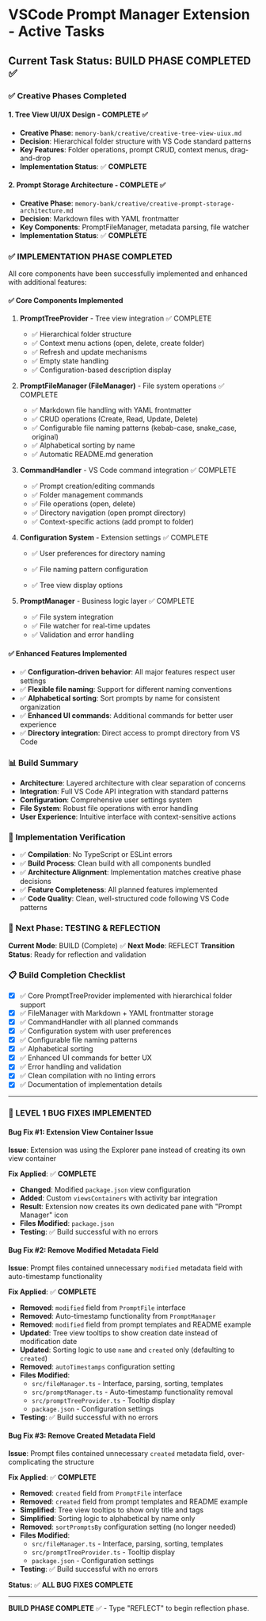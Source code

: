 # VSCode Prompt Manager Extension - Active Tasks

## Current Task Status: BUILD PHASE COMPLETED ✅

### ✅ Creative Phases Completed

#### 1. Tree View UI/UX Design - COMPLETE ✅

- **Creative Phase**: `memory-bank/creative/creative-tree-view-uiux.md`
- **Decision**: Hierarchical folder structure with VS Code standard patterns
- **Key Features**: Folder operations, prompt CRUD, context menus, drag-and-drop
- **Implementation Status**: ✅ **COMPLETE**

#### 2. Prompt Storage Architecture - COMPLETE ✅

- **Creative Phase**: `memory-bank/creative/creative-prompt-storage-architecture.md`
- **Decision**: Markdown files with YAML frontmatter
- **Key Components**: PromptFileManager, metadata parsing, file watcher
- **Implementation Status**: ✅ **COMPLETE**

### ✅ IMPLEMENTATION PHASE COMPLETED

All core components have been successfully implemented and enhanced with additional features:

#### ✅ Core Components Implemented

1. **PromptTreeProvider** - Tree view integration ✅ COMPLETE

   - ✅ Hierarchical folder structure
   - ✅ Context menu actions (open, delete, create folder)
   - ✅ Refresh and update mechanisms
   - ✅ Empty state handling
   - ✅ Configuration-based description display

2. **PromptFileManager (FileManager)** - File system operations ✅ COMPLETE

   - ✅ Markdown file handling with YAML frontmatter
   - ✅ CRUD operations (Create, Read, Update, Delete)
   - ✅ Configurable file naming patterns (kebab-case, snake_case, original)
   - ✅ Alphabetical sorting by name
   - ✅ Automatic README.md generation

3. **CommandHandler** - VS Code command integration ✅ COMPLETE

   - ✅ Prompt creation/editing commands
   - ✅ Folder management commands
   - ✅ File operations (open, delete)
   - ✅ Directory navigation (open prompt directory)
   - ✅ Context-specific actions (add prompt to folder)

4. **Configuration System** - Extension settings ✅ COMPLETE

   - ✅ User preferences for directory naming
   - ✅ File naming pattern configuration

   - ✅ Tree view display options

5. **PromptManager** - Business logic layer ✅ COMPLETE
   - ✅ File system integration
   - ✅ File watcher for real-time updates
   - ✅ Validation and error handling

#### ✅ Enhanced Features Implemented

- ✅ **Configuration-driven behavior**: All major features respect user settings
- ✅ **Flexible file naming**: Support for different naming conventions
- ✅ **Alphabetical sorting**: Sort prompts by name for consistent organization
- ✅ **Enhanced UI commands**: Additional commands for better user experience
- ✅ **Directory integration**: Direct access to prompt directory from VS Code

### 📊 Build Summary

- **Architecture**: Layered architecture with clear separation of concerns
- **Integration**: Full VS Code API integration with standard patterns
- **Configuration**: Comprehensive user settings system
- **File System**: Robust file operations with error handling
- **User Experience**: Intuitive interface with context-sensitive actions

### 🧪 Implementation Verification

- ✅ **Compilation**: No TypeScript or ESLint errors
- ✅ **Build Process**: Clean build with all components bundled
- ✅ **Architecture Alignment**: Implementation matches creative phase decisions
- ✅ **Feature Completeness**: All planned features implemented
- ✅ **Code Quality**: Clean, well-structured code following VS Code patterns

### 🎯 Next Phase: TESTING & REFLECTION

**Current Mode**: BUILD (Complete) ✅
**Next Mode**: REFLECT
**Transition Status**: Ready for reflection and validation

### 📋 Build Completion Checklist

- [x] ✅ Core PromptTreeProvider implemented with hierarchical folder support
- [x] ✅ FileManager with Markdown + YAML frontmatter storage
- [x] ✅ CommandHandler with all planned commands
- [x] ✅ Configuration system with user preferences
- [x] ✅ Configurable file naming patterns
- [x] ✅ Alphabetical sorting
- [x] ✅ Enhanced UI commands for better UX
- [x] ✅ Error handling and validation
- [x] ✅ Clean compilation with no linting errors
- [x] ✅ Documentation of implementation details

---

### 🐛 LEVEL 1 BUG FIXES IMPLEMENTED

#### Bug Fix #1: Extension View Container Issue

**Issue**: Extension was using the Explorer pane instead of creating its own view container

**Fix Applied**: ✅ **COMPLETE**

- **Changed**: Modified `package.json` view configuration
- **Added**: Custom `viewsContainers` with activity bar integration
- **Result**: Extension now creates its own dedicated pane with "Prompt Manager" icon
- **Files Modified**: `package.json`
- **Testing**: ✅ Build successful with no errors

#### Bug Fix #2: Remove Modified Metadata Field

**Issue**: Prompt files contained unnecessary `modified` metadata field with auto-timestamp functionality

**Fix Applied**: ✅ **COMPLETE**

- **Removed**: `modified` field from `PromptFile` interface
- **Removed**: Auto-timestamp functionality from `PromptManager`
- **Removed**: `modified` field from prompt templates and README example
- **Updated**: Tree view tooltips to show creation date instead of modification date
- **Updated**: Sorting logic to use `name` and `created` only (defaulting to `created`)
- **Removed**: `autoTimestamps` configuration setting
- **Files Modified**:
  - `src/fileManager.ts` - Interface, parsing, sorting, templates
  - `src/promptManager.ts` - Auto-timestamp functionality removal
  - `src/promptTreeProvider.ts` - Tooltip display
  - `package.json` - Configuration settings
- **Testing**: ✅ Build successful with no errors

#### Bug Fix #3: Remove Created Metadata Field

**Issue**: Prompt files contained unnecessary `created` metadata field, over-complicating the structure

**Fix Applied**: ✅ **COMPLETE**

- **Removed**: `created` field from `PromptFile` interface
- **Removed**: `created` field from prompt templates and README example
- **Simplified**: Tree view tooltips to show only title and tags
- **Simplified**: Sorting logic to alphabetical by name only
- **Removed**: `sortPromptsBy` configuration setting (no longer needed)
- **Files Modified**:
  - `src/fileManager.ts` - Interface, parsing, sorting, templates
  - `src/promptTreeProvider.ts` - Tooltip display
  - `package.json` - Configuration settings
- **Testing**: ✅ Build successful with no errors

**Status**: ✅ **ALL BUG FIXES COMPLETE**

---

**BUILD PHASE COMPLETE** ✅ - Type "REFLECT" to begin reflection phase.
